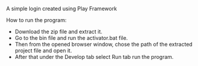 A simple login created using Play Framework 


How to run the program:
  - Download the zip file and extract it.
  - Go to the bin file and run the activator.bat file.
  - Then from the opened browser window, chose the path of the extracted project file and open it.
  - After that under the Develop tab select Run tab run the program.

